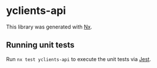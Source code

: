 # yclients-api

This library was generated with [Nx](https://nx.dev).

## Running unit tests

Run `nx test yclients-api` to execute the unit tests via [Jest](https://jestjs.io).
